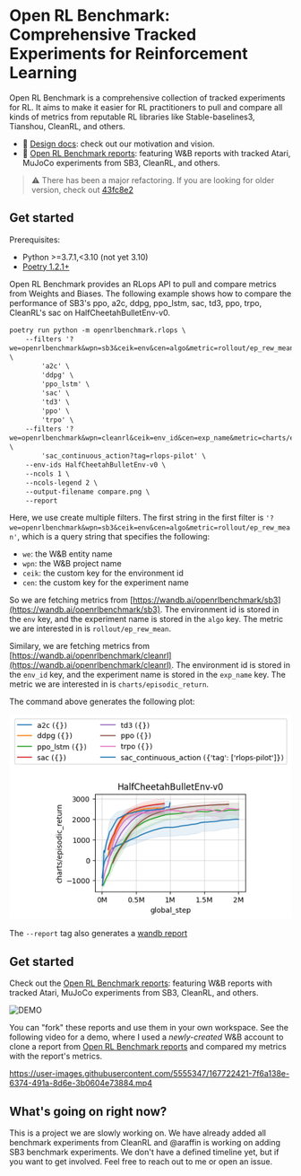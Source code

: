 # Open RL Benchmark: Comprehensive Tracked Experiments for Reinforcement Learning

Open RL Benchmark is a comprehensive collection of tracked experiments for RL. It aims to make it easier for RL practitioners to pull and compare all kinds of metrics from reputable RL libraries like Stable-baselines3, Tianshou, CleanRL, and others.

* 📜 [Design docs](https://docs.google.com/document/d/1cDI_AMr2QVmkC53dCHFMYwGJtLC8V4p6KdL2wnYPaiI/edit?usp=sharing): check out our motivation and vision.
* 🔗 [Open RL Benchmark reports](https://wandb.ai/openrlbenchmark/openrlbenchmark/reportlist): featuring W&B reports with tracked Atari, MuJoCo experiments from SB3, CleanRL, and others.

> ⚠️ There has been a major refactoring. If you are looking for older version, check out [43fc8e2](https://github.com/openrlbenchmark/openrlbenchmark/tree/43fc8e2066ac6371913ac53b629928ac15a65e13)

## Get started

Prerequisites:
* Python >=3.7.1,<3.10 (not yet 3.10)
* [Poetry 1.2.1+](https://python-poetry.org)

Open RL Benchmark provides an RLops API to pull and compare metrics from Weights and Biases. The following example shows how to compare the performance of SB3's ppo, a2c, ddpg, ppo_lstm, sac, td3, ppo, trpo, CleanRL's sac on HalfCheetahBulletEnv-v0.

```
poetry run python -m openrlbenchmark.rlops \
    --filters '?we=openrlbenchmark&wpn=sb3&ceik=env&cen=algo&metric=rollout/ep_rew_mean' \
        'a2c' \
        'ddpg' \
        'ppo_lstm' \
        'sac' \
        'td3' \
        'ppo' \
        'trpo' \
    --filters '?we=openrlbenchmark&wpn=cleanrl&ceik=env_id&cen=exp_name&metric=charts/episodic_return' \
        'sac_continuous_action?tag=rlops-pilot' \
    --env-ids HalfCheetahBulletEnv-v0 \
    --ncols 1 \
    --ncols-legend 2 \
    --output-filename compare.png \
    --report
```

Here, we use create multiple filters. The first string in the first filter is `'?we=openrlbenchmark&wpn=sb3&ceik=env&cen=algo&metric=rollout/ep_rew_mean'`, which is a query string that specifies the following:

* `we`: the W&B entity name
* `wpn`: the W&B project name
* `ceik`: the custom key for the environment id
* `cen`: the custom key for the experiment name

So we are fetching metrics from [https://wandb.ai/openrlbenchmark/sb3](https://wandb.ai/openrlbenchmark/sb3). The environment id is stored in the `env` key, and the experiment name is stored in the `algo` key. The metric we are interested in is `rollout/ep_rew_mean`.

Similary, we are fetching metrics from [https://wandb.ai/openrlbenchmark/cleanrl](https://wandb.ai/openrlbenchmark/cleanrl). The environment id is stored in the `env_id` key, and the experiment name is stored in the `exp_name` key. The metric we are interested in is `charts/episodic_return`.

The command above generates the following plot:

![](static/cleanrl_vs_sb3.png)

The `--report` tag also generates a [wandb report](https://wandb.ai/costa-huang/cleanrl/reports/Regression-Report-sac_continuous_action--VmlldzozMTY4NDQ3)

<!-- 
## Pre-alpha API


[`baselines_atari_hns.py`](https://github.com/openrlbenchmark/openrlbenchmark/blob/main/baselines_atari_hns.py) contains a pre-alpha API that demonstrates the matplotlib front end of the project, which has the following contents:

```python
import wandb.apis.reports as wb
from openrlbenchmark import Runset, plot_atari
blocks = plot_atari.plot_atari(
    [
        Runset(
            name="openai/baselines' PPO",
            filters=[{"config.exp_name.value": "baselines-ppo2-cnn"}],
            entity="openrlbenchmark",
            project="baselines",
            groupby="exp_name",
            key_for_env_id="config.env.value",
            x_axis="global_step",
            y_axis="charts/episodic_return",
            env_id_fn=lambda env_id: env_id.replace("-v5", "NoFrameskip-v4"),
        ),
    ],
    output_folder="static",
    return_wandb_report_blocks=True,
)
report = wb.Report(
    project="cleanrl",
    title="openai/baselins' PPO (part 1)",
    blocks=blocks[:29],
)
report.save()
print(f"view the generated report at {report.url}")
report = wb.Report(
    project="openrlbenchmark",
    title="openai/baselins' PPO (part 2)",
    blocks=blocks[29:],
)
report.save()
print(f"view the generated report at {report.url}")
```


> Note this API is not stable and may change in the future. Feel free to leave comments, suggestions, and make PRs.

To give it a run, please execute the following commands:

```bash
poetry install
poetry run python baselines_atari_hns.py
```

which will generate images in the `static` folder, such as 

![](static/hms_each_game.svg)


and the following reports:

* [Atari: openai/baselins' PPO (part 1)](https://wandb.ai/openrlbenchmark/openrlbenchmark/reports/Atari-openai-baselins-PPO-part-1---VmlldzoyNzIyNzg2)
* [Atari: openai/baselins' PPO (part 2)](https://wandb.ai/openrlbenchmark/openrlbenchmark/reports/Atari-openai-baselins-PPO-part-2---VmlldzoyNzIyNzg3)
 -->

## Get started

Check out the [Open RL Benchmark reports](https://wandb.ai/openrlbenchmark/openrlbenchmark/reportlist): featuring W&B reports with tracked Atari, MuJoCo experiments from SB3, CleanRL, and others.

![DEMO](https://user-images.githubusercontent.com/5555347/167724483-3c038a3b-3dce-4aa9-8cf0-6cedae52d321.gif)

You can "fork" these reports and use them in your own workspace. See the following video for a demo, where I used a _newly-created_ W&B account to clone a report from [Open RL Benchmark reports](https://wandb.ai/openrlbenchmark/openrlbenchmark/reportlist) and compared my metrics with the report's metrics.


https://user-images.githubusercontent.com/5555347/167722421-7f6a138e-6374-491a-8d6e-3b0604e73884.mp4

## What's going on right now?

This is a project we are slowly working on. We have already added all benchmark experiments from CleanRL and @araffin is working on adding SB3 benchmark experiments. We don't have a defined timeline yet, but if you want to get involved. Feel free to reach out to me or open an issue.
